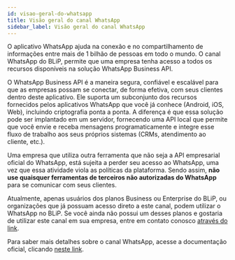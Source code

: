 ```yaml
---
id: visao-geral-do-whatsapp
title: Visão geral do canal WhatsApp
sidebar_label: Visão geral do canal WhatsApp
---
```


O aplicativo WhatsApp ajuda na conexão e no compartilhamento de informações entre mais de 1 bilhão de pessoas em todo o mundo. O canal WhatsApp do BLiP, permite que uma empresa tenha acesso a todos os recursos disponíveis na solução WhatsApp Business API.

O WhatsApp Business API é a maneira segura, confiável e escalável para que as empresas possam se conectar, de forma efetiva, com seus clientes dentro deste aplicativo. Ele suporta um subconjunto dos recursos fornecidos pelos aplicativos WhatsApp que você já conhece (Android, iOS, Web), incluindo criptografia ponta a ponta. A diferença é que essa solução pode ser implantado em um servidor, fornecendo uma API local que permite que você envie e receba mensagens programaticamente e integre esse fluxo de trabalho aos seus próprios sistemas (CRMs, atendimento ao cliente, etc.).

Uma empresa que utiliza outra ferramenta que não seja a API empresarial oficial do WhatsApp, está sujeita a perder seu acesso ao WhatsApp, uma vez que essa atividade viola as políticas da plataforma. Sendo assim, **não use quaisquer ferramentas de terceiros não autorizadas do WhatsApp** para se comunicar com seus clientes.

Atualmente, apenas usuários dos planos Business ou Enterprise do BLiP, ou organizações que já possuam acesso direto a este canal, podem utilizar o WhatsApp no BLiP. Se você ainda não possui um desses planos e gostaria de utilizar este canal em sua empresa, entre em contato conosco [através do link](https://take.net/fale-conosco/).

Para saber mais detalhes sobre o canal WhatsApp, acesse a documentação oficial, clicando [neste link](https://developers.facebook.com/docs/whatsapp/overview.).

